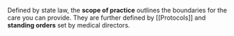 Defined by state law, the **scope of practice** outlines the boundaries for the care you can provide. They are further defined by [[Protocols]] and **standing orders** set by medical directors.